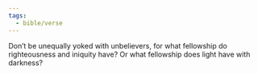 ```yaml
---
tags:
  - bible/verse
---
```

Don’t be unequally yoked with unbelievers, for what fellowship do righteousness and iniquity have? Or what fellowship does light have with darkness?